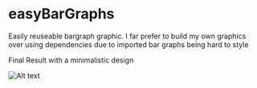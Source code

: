 # easyBarGraphs
Easily reuseable bargraph graphic. I far prefer to build my own graphics over using dependencies due to imported bar graphs being hard to style 

Final Result with a minimalistic design 




![Alt text](https://i.postimg.cc/PrzbJjZd/Bargraph.png)
